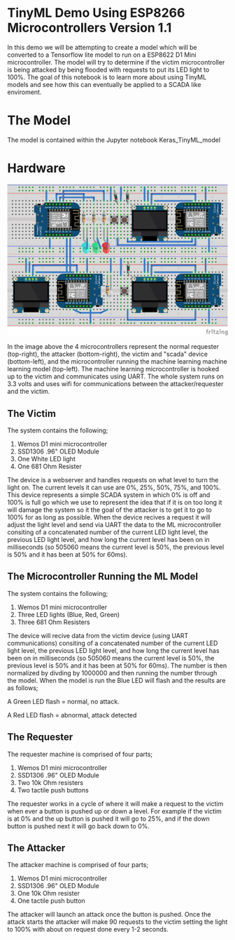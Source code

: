 # TinyML Demo Using ESP8266 Microcontrollers Version 1.1

In this demo we will be attempting to create a model which will be converted to a Tensorflow lite model to run on a ESP8622 D1 Mini microcontroller.  The model will try to determine if the victim microcontroller is being attacked by being flooded with requests to put its LED light to 100%. The goal of this notebook is to learn more about using TinyML models and see how this can eventually be applied to a SCADA like enviroment.

# The Model

The model is contained within the Jupyter notebook Keras_TinyML_model

# Hardware

![Demo Fritzing](DemoSetUp_bb.png)

In the image above the 4 microcontrollers represent the normal requester (top-right), the attacker (bottom-right), the victim and "scada" device (bottom-left), and the microcontroller running the machine learning machine learning model (top-left).  The machine learning microcontroller is hooked up to the victim and communicates using UART.  The whole system runs on 3.3 volts and uses wifi for communications between the attacker/requester and the victim.

## The Victim

The system contains the following;
1. Wemos D1 mini microcontroller
2. SSD1306 .96" OLED Module
3. One White LED light
4. One 681 Ohm Resister

The device is a webserver and handles requests on what level to turn the light on.  The current levels it can use are 0%, 25%, 50%, 75%, and 100%.  This device represents a simple SCADA system in which 0% is off and 100% is full go which we use to represent the idea that if it is on too long it will damage the system so it the goal of the attacker is to get it to go to 100% for as long as possible.  When the device recives a request it will adjust the light level and send via UART the data to the ML microcontroller consiting of a concatenated number of the current LED light level, the previous LED light level, and how long the current level has been on in milliseconds (so 505060 means the current level is 50%, the previous level is 50% and it has been at 50% for 60ms).

## The Microcontroller Running the ML Model 

The system contains the following;
1. Wemos D1 mini microcontroller
2. Three LED lights (Blue, Red, Green)
3. Three 681 Ohm Resisters

The device will recive data from the victim device (using UART communications) consiting of a concatenated number of the current LED light level, the previous LED light level, and how long the current level has been on in milliseconds (so 505060 means the current level is 50%, the previous level is 50% and it has been at 50% for 60ms).  The number is then normalized by divding by 1000000 and then running the number through the model.  When the model is run the Blue LED will flash and the results are as follows; 

A Green LED flash = normal, no attack.

A Red LED flash = abnormal, attack detected

## The Requester

The requester machine is comprised of four parts;
1. Wemos D1 mini microcontroller
2. SSD1306 .96" OLED Module
3. Two 10k Ohm resisters
4. Two tactile push buttons

The requester works in a cycle of where it will make a request to the victim when ever a button is pushed up or down a level.  For example if the victim is at 0% and the up button is pushed it will go to 25%, and if the down button is pushed next it will go back down to 0%.

## The Attacker

The attacker machine is comprised of four parts;
1. Wemos D1 mini microcontroller
2. SSD1306 .96" OLED Module
3. One 10k Ohm resister
4. One tactile push button

The attacker will launch an attack once the button is pushed.  Once the attack starts the attacker will make 90 requests to the victim setting the light to 100% with about on request done every 1-2 seconds.
